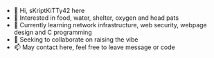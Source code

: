- 👋 Hi, sKriptKiTTy42 here
- 👀 Interested in food, water, shelter, oxygen and head pats
- 🌱 Currently learning network infrastructure, web security, webpage design and C programming
- 💞️ Seeking to collaborate on raising the vibe
- 📫 May contact here, feel free to leave message or code

<!---
sKriptKiTTy42/sKriptKiTTy42 is a ✨ special ✨ repository because its `README.md` (this file) appears on your GitHub profile.
You can click the Preview link to take a look at your changes.
--->
